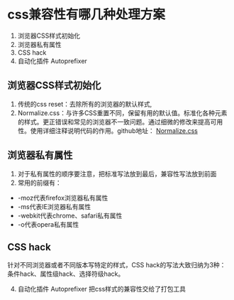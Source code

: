 # css兼容性有哪几种处理方案

 1. 浏览器CSS样式初始化
 2. 浏览器私有属性
 3. CSS hack
 4. 自动化插件 Autoprefixer
 
 ## 浏览器CSS样式初始化
 1. 传统的css reset：去除所有的浏览器的默认样式,
 2. Normalize.css：与许多CSS重置不同，保留有用的默认值。标准化各种元素的样式。更正错误和常见的浏览器不一致问题。通过细微的修改来提高可用性。使用详细注释说明代码的作用。github地址： <a href='https://github.com/necolas/normalize.css'>Normalize.css</a>


  ## 浏览器私有属性
 
 1. 对于私有属性的顺序要注意，把标准写法放到最后，兼容性写法放到前面
 2. 常用的前缀有：
- -moz代表firefox浏览器私有属性
- -ms代表IE浏览器私有属性
- -webkit代表chrome、safari私有属性
- -o代表opera私有属性


## CSS hack
针对不同浏览器或者不同版本写特定的样式，CSS hack的写法大致归纳为3种：条件hack、属性级hack、选择符级hack。

 4. 自动化插件 Autoprefixer
 把css样式的兼容性交给了打包工具